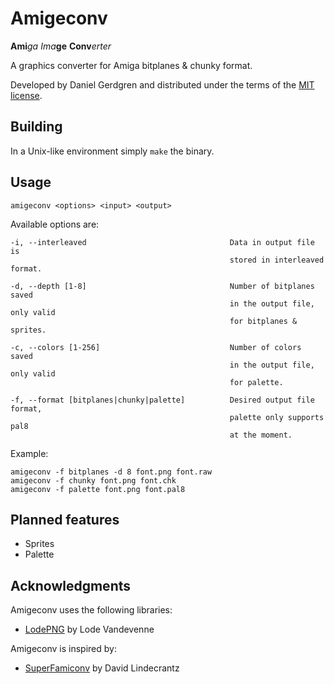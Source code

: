 # Amigeconv
**Ami***ga* *Ima***ge** **Conv***erter*

A graphics converter for Amiga bitplanes & chunky format.

Developed by Daniel Gerdgren and distributed under the terms of the [MIT license](./LICENSE).


## Building

In a Unix-like environment simply `make` the binary.

## Usage

	amigeconv <options> <input> <output>

Available options are:

	-i, --interleaved                                Data in output file is
	                                                 stored in interleaved format.

	-d, --depth [1-8]                                Number of bitplanes saved
	                                                 in the output file, only valid
	                                                 for bitplanes & sprites.

	-c, --colors [1-256]                             Number of colors saved
	                                                 in the output file, only valid
	                                                 for palette.

	-f, --format [bitplanes|chunky|palette]          Desired output file format,
                                                     palette only supports pal8
                                                     at the moment.


Example:

	amigeconv -f bitplanes -d 8 font.png font.raw
	amigeconv -f chunky font.png font.chk
	amigeconv -f palette font.png font.pal8

## Planned features
* Sprites
* Palette

## Acknowledgments
Amigeconv uses the following libraries:

* [LodePNG](http://lodev.org/lodepng/) by Lode Vandevenne

Amigeconv is inspired by:

* [SuperFamiconv](https://github.com/Optiroc/SuperFamiconv) by David Lindecrantz
